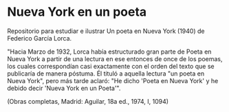 # Nueva York en un poeta
Repositorio para estudiar e ilustrar Un poeta en Nueva York (1940) de Federico García Lorca.

"Hacia Marzo de 1932, Lorca había estructurado gran parte de Poeta en Nueva York a partir de una lectura en ese entonces de once de los poemas, los cuales correspondían casi exactamente con el orden del texto que se publicaría de manera póstuma. Él tituló a aquella lectura "un poeta en Nueva York", pero más tarde aclaró: "He dicho 'Poeta en Nueva York' y he debido decir 'Nueva York en un Poeta'".

(Obras completas, Madrid: Aguilar, 18a ed., 1974, I, 1094)
